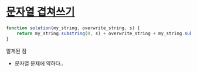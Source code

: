 # [문자열 겹쳐쓰기](https://school.programmers.co.kr/learn/courses/30/lessons/181943)

```js
function solution(my_string, overwrite_string, s) {
    return my_string.substring(0, s) + overwrite_string + my_string.substring(overwrite_string.length + s)
}
```
알게된 점
- 문자열 문제에 약하다..